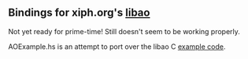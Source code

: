 ## Bindings for xiph.org's [libao](http://xiph.org/ao/)

Not yet ready for prime-time!  Still doesn't seem to be working properly.

AOExample.hs is an attempt to port over the libao C [example code](https://xiph.org/ao/doc/ao_example.c).
